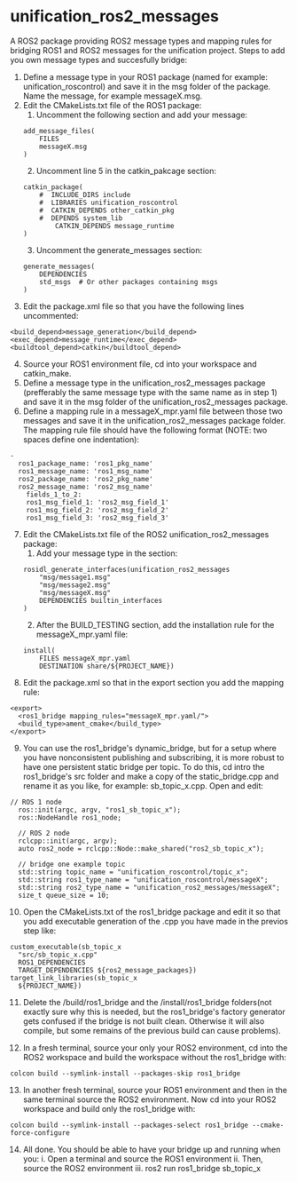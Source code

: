 # unification_ros2_messages

A ROS2 package providing ROS2 message types and mapping rules for bridging ROS1 and ROS2
messages for the unification project. Steps to add you own message types and succesfully bridge:

1. Define a message type in your ROS1 package (named for example: unification_roscontrol) and save it in the msg folder of the package. Name the message, for example messageX.msg.
2. Edit the CMakeLists.txt file of the ROS1 package:
    1. Uncomment the following section and add your message:
	```
	add_message_files(
  		FILES
		messageX.msg
	)
	```
    2. Uncomment line 5 in the catkin_pakcage section:
	```
	catkin_package(
		#  INCLUDE_DIRS include
		#  LIBRARIES unification_roscontrol
		#  CATKIN_DEPENDS other_catkin_pkg
		#  DEPENDS system_lib
    		CATKIN_DEPENDS message_runtime
	)
	```
    3. Uncomment the generate_messages section:
	```
	generate_messages(
		DEPENDENCIES
  		std_msgs  # Or other packages containing msgs
	)
	```
3. Edit the package.xml file so that you have the following lines uncommented:
```
<build_depend>message_generation</build_depend>
<exec_depend>message_runtime</exec_depend>
<buildtool_depend>catkin</buildtool_depend>
```
4. Source your ROS1 environment file, cd into your workspace and catkin_make.
5. Define a message type in the unification_ros2_messages package (prefferably the same message type with the same name as in step 1) and save it in the msg folder of the unification_ros2_messages package.
6. Define a mapping rule in a messageX_mpr.yaml file between those two messages and save it in the unification_ros2_messages package folder. The mapping rule file should have the following format (NOTE: two spaces define one indentation):
```
-
  ros1_package_name: 'ros1_pkg_name'
  ros1_message_name: 'ros1_msg_name'
  ros2_package_name: 'ros2_pkg_name'
  ros2_message_name: 'ros2_msg_name'
    fields_1_to_2:
    ros1_msg_field_1: 'ros2_msg_field_1'
    ros1_msg_field_2: 'ros2_msg_field_2'
    ros1_msg_field_3: 'ros2_msg_field_3'
```	
7. Edit the CMakeLists.txt file of the ROS2 unification_ros2_messages package:
    1. Add your message type in the section:
	```
	rosidl_generate_interfaces(unification_ros2_messages
  		"msg/message1.msg"
  		"msg/message2.msg"
  		"msg/messageX.msg"
  		DEPENDENCIES builtin_interfaces
	)
	```
    2. After the BUILD_TESTING section, add the installation rule for the messageX_mpr.yaml file:
	```
	install(
		FILES messageX_mpr.yaml
  		DESTINATION share/${PROJECT_NAME})
	```
8. Edit the package.xml so that in the export section you add the mapping rule:
```
<export>
  <ros1_bridge mapping_rules="messageX_mpr.yaml/">
  <build_type>ament_cmake</build_type>
</export>

```
9. You can use the ros1_bridge's dynamic_bridge, but for a setup where you have nonconsistent publishing and subscribing, it is more robust to have one persistent static bridge per topic. To do this, cd intro the ros1_bridge's src folder and make a copy of the static_bridge.cpp and rename it as you like, for example: sb_topic_x.cpp. Open and edit:
```
// ROS 1 node
  ros::init(argc, argv, "ros1_sb_topic_x");
  ros::NodeHandle ros1_node;

  // ROS 2 node
  rclcpp::init(argc, argv);
  auto ros2_node = rclcpp::Node::make_shared("ros2_sb_topic_x");

  // bridge one example topic
  std::string topic_name = "unification_roscontrol/topic_x";
  std::string ros1_type_name = "unification_roscontrol/messageX";
  std::string ros2_type_name = "unification_ros2_messages/messageX";
  size_t queue_size = 10;
```
10. Open the CMakeLists.txt of the ros1_bridge package and edit it so that you add executable generation of the .cpp you have made in the previos step like:
```
custom_executable(sb_topic_x
  "src/sb_topic_x.cpp"
  ROS1_DEPENDENCIES
  TARGET_DEPENDENCIES ${ros2_message_packages})
target_link_libraries(sb_topic_x
  ${PROJECT_NAME})
```
11. Delete the /build/ros1_bridge and the /install/ros1_bridge folders(not exactly sure why this is needed, but the ros1_bridge's factory generator gets confused if the bridge is not built clean. Otherwise it will also compile, but some remains of the previous build can cause problems).

12. In a fresh terminal, source your only your ROS2 environment, cd into the ROS2 workspace and build the workspace without the ros1_bridge with:
```
colcon build --symlink-install --packages-skip ros1_bridge
```
13. In another fresh terminal, source your ROS1 environment and then in the same terminal source the ROS2 environment. Now cd into your ROS2 workspace and build only the ros1_bridge with:
```
colcon build --symlink-install --packages-select ros1_bridge --cmake-force-configure
```
14. All done. You should be able to have your bridge up and running when you:
    i. Open a terminal and source the ROS1 environment
    ii. Then, source the ROS2 environment
    iii. ros2 run ros1_bridge sb_topic_x

